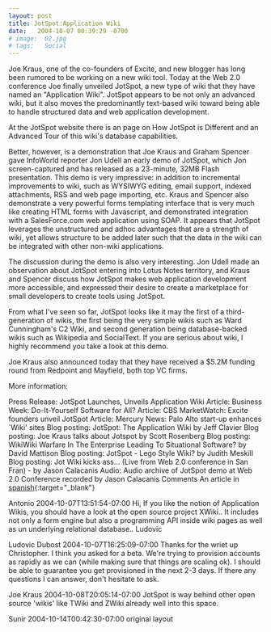 ```yaml
---
layout: post
title: JotSpot:Application Wiki
date:   2004-10-07 00:39:29 -0700
# image:  02.jpg
# tags:   Social
---
```




Joe Kraus, one of the co-founders of Excite, and new blogger has long been rumored to be working on a new wiki tool. Today at the Web 2.0 conference Joe finally unveiled JotSpot, a new type of wiki that they have named an "Application Wiki". JotSpot appears to be not only an advanced wiki, but it also moves the predominantly text-based wiki toward being able to handle structured data and web application development.

At the JotSpot website there is an page on How JotSpot is Different and an Advanced Tour of this wiki's database capabilities.

Better, however, is a demonstration that Joe Kraus and Graham Spencer gave InfoWorld reporter Jon Udell an early demo of JotSpot, which Jon screen-captured and has released as a 23-minute, 32MB Flash presentation. This demo is very impressive: in addition to incremental improvements to wiki, such as WYSIWYG editing, email support, indexed attachments, RSS and web page importing, etc. Kraus and Spencer also demonstrate a very powerful forms templating interface that is very much like creating HTML forms with Javascript, and demonstrated integration with a SalesForce.com web application using SOAP. It appears that JotSpot leverages the unstructured and adhoc advantages that are a strength of wiki, yet allows structure to be added later such that the data in the wiki can be integrated with other non-wiki applications.

The discussion during the demo is also very interesting. Jon Udell made an observation about JotSpot entering into Lotus Notes territory, and Kraus and Spencer discuss how JotSpot makes web application development more accessible, and expressed their desire to create a marketplace for small developers to create tools using JotSpot.

From what I've seen so far, JotSpot looks like it may the first of a third-generation of wikis, the first being the very simple wikis such as Ward Cunningham's C2 Wiki, and second generation being database-backed wikis such as Wikipedia and SocialText. If you are serious about wiki, I highly recommend you take a look at this demo.

Joe Kraus also announced today that they have received a $5.2M funding round from Redpoint and Mayfield, both top VC firms.

More information:

Press Release: JotSpot Launches, Unveils Application Wiki
Article: Business Week: Do-It-Yourself Software for All?
Article: CBS MarketWatch: Excite founders unveil JotSpot
Article: Mercury News: Palo Alto start-up enhances `Wiki' sites
Blog posting: JotSpot: The Application Wiki by Jeff Clavier
Blog posting: Joe Kraus talks about Jotspot by Scott Rosenberg
Blog posting: WikiWiki Warfare In The Enterprise Leading To Situational Software? by David Mattison
Blog posting: JotSpot - Lego Style Wiki? by Judith Meskill
Blog posting: Jot Wiki kicks ass… (Live from Web 2.0 conference in San Fran) - by Jason Calacanis
Audio: Audio archive of JotSpot demo at Web 2.0 Conference recorded by Jason Calacanis
Comments
An article in [spanish](http://www.error500.net/modules/news/article.php?storyid=997){:target="_blank"}

Antonio 2004-10-07T13:51:54-07:00
Hi, If you like the notion of Application Wikis, you should have a look at the open source project XWiki.. It includes not only a form engine but also a programming API inside wiki pages as well as un underlying relational database.. Ludovic

Ludovic Dubost 2004-10-07T16:25:09-07:00
Thanks for the wriet up Christopher. I think you asked for a beta. We're trying to provision accounts as rapidly as we can (while making sure that things are scaling ok). I should be able to guarantee you get provisioned in the next 2-3 days. If there any questions I can answer, don't hesitate to ask.

Joe Kraus 2004-10-08T20:05:14-07:00
JotSpot is way behind other open source 'wikis' like TWiki and ZWiki already well into this space.

Sunir 2004-10-14T00:42:30-07:00
original layout
